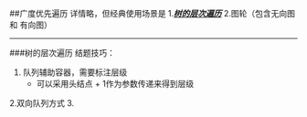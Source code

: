 ##广度优先遍历
详情略，但经典使用场景是
1.[***树的层次遍历***](https://leetcode-cn.com/problems/populating-next-right-pointers-in-each-node-ii)
2.图轮（包含无向图 和 有向图）
***
###树的层次遍历
结题技巧：
1. 队列辅助容器，需要标注层级
    * 可以采用头结点 + 1作为参数传递来得到层级
    
2.双向队列方式
3.